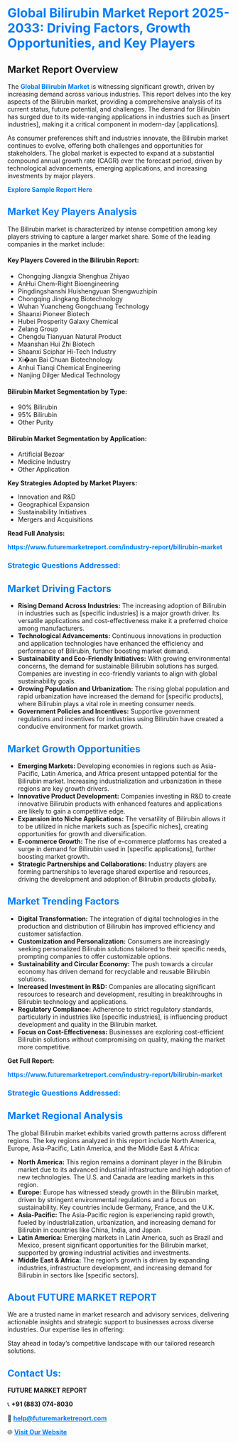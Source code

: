 <h1 style="color: #007BFF;">Global Bilirubin Market Report 2025-2033: Driving Factors, Growth Opportunities, and Key Players</h1>

<section id="overview">
<h2>Market Report Overview</h2>
<p>The <a href="https://www.futuremarketreport.com/industry-report/bilirubin-market" style="color: #007BFF; text-decoration: none;"><strong>Global Bilirubin Market</strong></a> is witnessing significant growth, driven by increasing demand across various industries. This report delves into the key aspects of the Bilirubin market, providing a comprehensive analysis of its current status, future potential, and challenges. The demand for Bilirubin has surged due to its wide-ranging applications in industries such as [insert industries], making it a critical component in modern-day [applications].</p>
<p>As consumer preferences shift and industries innovate, the Bilirubin market continues to evolve, offering both challenges and opportunities for stakeholders. The global market is expected to expand at a substantial compound annual growth rate (CAGR) over the forecast period, driven by technological advancements, emerging applications, and increasing investments by major players.</p>
</section>

<section id="overview">
<p><a href="https://www.futuremarketreport.com/request-sample/reportId=84315" style="color: #007BFF; text-decoration: none;"><strong>Explore Sample Report Here</strong></a></p>
</section>

<section id="key-players">
<h2 style="color: #007BFF;">Market Key Players Analysis</h2>
<p>The Bilirubin market is characterized by intense competition among key players striving to capture a larger market share. Some of the leading companies in the market include:</p>
<h4>Key Players Covered in the Bilirubin Report:</h4>
<ul><li>Chongqing Jiangxia Shenghua Zhiyao</li><li>AnHui Chem-Right Bioengineering</li><li>Pingdingshanshi Huishengyuan Shengwuzhipin</li><li>Chongqing Jingkang Biotechnology</li><li>Wuhan Yuancheng Gongchuang Technology</li><li>Shaanxi Pioneer Biotech</li><li>Hubei Prosperity Galaxy Chemical</li><li>Zelang Group</li><li>Chengdu Tianyuan Natural Product</li><li>Maanshan Hui Zhi Biotech</li><li>Shaanxi Sciphar Hi-Tech Industry</li><li>Xi�an Bai Chuan Biotechnology</li><li>Anhui Tianqi Chemical Engineering</li><li>Nanjing Dilger Medical Technology</li></ul>
<h4>Bilirubin Market Segmentation by Type:</h4>
<ul><li>90% Bilirubin</li><li>95% Bilirubin</li><li>Other Purity</li></ul>

<h4>Bilirubin Market Segmentation by Application:</h4>
<ul><li>Artificial Bezoar</li><li>Medicine Industry</li><li>Other Application</li></ul>
<p><strong>Key Strategies Adopted by Market Players:</strong></p>
<ul>
<li>Innovation and R&D</li>
<li>Geographical Expansion</li>
<li>Sustainability Initiatives</li>
<li>Mergers and Acquisitions</li>
</ul>
</section>

<section>
<p><strong>Read Full Analysis: </strong></p><a href="https://www.futuremarketreport.com/industry-report/bilirubin-market" style="color: #007BFF; text-decoration: none;"><strong>https://www.futuremarketreport.com/industry-report/bilirubin-market</strong></a>
<h3 style="color: #007BFF;">Strategic Questions Addressed:</h3>
</section>

<section id="driving-factors">
<h2 style="color: #007BFF;">Market Driving Factors</h2>
<ul>
<li><strong>Rising Demand Across Industries:</strong> The increasing adoption of Bilirubin in industries such as [specific industries] is a major growth driver. Its versatile applications and cost-effectiveness make it a preferred choice among manufacturers.</li>
<li><strong>Technological Advancements:</strong> Continuous innovations in production and application technologies have enhanced the efficiency and performance of Bilirubin, further boosting market demand.</li>
<li><strong>Sustainability and Eco-Friendly Initiatives:</strong> With growing environmental concerns, the demand for sustainable Bilirubin solutions has surged. Companies are investing in eco-friendly variants to align with global sustainability goals.</li>
<li><strong>Growing Population and Urbanization:</strong> The rising global population and rapid urbanization have increased the demand for [specific products], where Bilirubin plays a vital role in meeting consumer needs.</li>
<li><strong>Government Policies and Incentives:</strong> Supportive government regulations and incentives for industries using Bilirubin have created a conducive environment for market growth.</li>
</ul>
</section>

<section id="growth-opportunities">
<h2 style="color: #007BFF;">Market Growth Opportunities</h2>
<ul>
<li><strong>Emerging Markets:</strong> Developing economies in regions such as Asia-Pacific, Latin America, and Africa present untapped potential for the Bilirubin market. Increasing industrialization and urbanization in these regions are key growth drivers.</li>
<li><strong>Innovative Product Development:</strong> Companies investing in R&D to create innovative Bilirubin products with enhanced features and applications are likely to gain a competitive edge.</li>
<li><strong>Expansion into Niche Applications:</strong> The versatility of Bilirubin allows it to be utilized in niche markets such as [specific niches], creating opportunities for growth and diversification.</li>
<li><strong>E-commerce Growth:</strong> The rise of e-commerce platforms has created a surge in demand for Bilirubin used in [specific applications], further boosting market growth.</li>
<li><strong>Strategic Partnerships and Collaborations:</strong> Industry players are forming partnerships to leverage shared expertise and resources, driving the development and adoption of Bilirubin products globally.</li>
</ul>
</section>

<section id="trending-factors">
<h2 style="color: #007BFF;">Market Trending Factors</h2>
<ul>
<li><strong>Digital Transformation:</strong> The integration of digital technologies in the production and distribution of Bilirubin has improved efficiency and customer satisfaction.</li>
<li><strong>Customization and Personalization:</strong> Consumers are increasingly seeking personalized Bilirubin solutions tailored to their specific needs, prompting companies to offer customizable options.</li>
<li><strong>Sustainability and Circular Economy:</strong> The push towards a circular economy has driven demand for recyclable and reusable Bilirubin solutions.</li>
<li><strong>Increased Investment in R&D:</strong> Companies are allocating significant resources to research and development, resulting in breakthroughs in Bilirubin technology and applications.</li>
<li><strong>Regulatory Compliance:</strong> Adherence to strict regulatory standards, particularly in industries like [specific industries], is influencing product development and quality in the Bilirubin market.</li>
<li><strong>Focus on Cost-Effectiveness:</strong> Businesses are exploring cost-efficient Bilirubin solutions without compromising on quality, making the market more competitive.</li>
</ul>
</section>

<section>
<p><strong>Get Full Report: </strong></p><a href="https://www.futuremarketreport.com/industry-report/bilirubin-market" style="color: #007BFF; text-decoration: none;"><strong>https://www.futuremarketreport.com/industry-report/bilirubin-market</strong></a>
<h3 style="color: #007BFF;">Strategic Questions Addressed:</h3>
</section>


<section id="regional-analysis">
<h2 style="color: #007BFF;">Market Regional Analysis</h2>
<p>The global Bilirubin market exhibits varied growth patterns across different regions. The key regions analyzed in this report include North America, Europe, Asia-Pacific, Latin America, and the Middle East & Africa:</p>
<ul>
<li><strong>North America:</strong> This region remains a dominant player in the Bilirubin market due to its advanced industrial infrastructure and high adoption of new technologies. The U.S. and Canada are leading markets in this region.</li>
<li><strong>Europe:</strong> Europe has witnessed steady growth in the Bilirubin market, driven by stringent environmental regulations and a focus on sustainability. Key countries include Germany, France, and the U.K.</li>
<li><strong>Asia-Pacific:</strong> The Asia-Pacific region is experiencing rapid growth, fueled by industrialization, urbanization, and increasing demand for Bilirubin in countries like China, India, and Japan.</li>
<li><strong>Latin America:</strong> Emerging markets in Latin America, such as Brazil and Mexico, present significant opportunities for the Bilirubin market, supported by growing industrial activities and investments.</li>
<li><strong>Middle East & Africa:</strong> The region’s growth is driven by expanding industries, infrastructure development, and increasing demand for Bilirubin in sectors like [specific sectors].</li>
</ul>
</section>

<footer>
<h2 style="color: #007BFF;">About FUTURE MARKET REPORT</h2>
<p>We are a trusted name in market research and advisory services, delivering actionable insights and strategic support to businesses across diverse industries. Our expertise lies in offering:</p>

<p>Stay ahead in today’s competitive landscape with our tailored research solutions.</p>

<h2 style="color: #007BFF;">Contact Us:</h2>
<p><strong>FUTURE MARKET REPORT</strong></p>
<p>📞 <strong>+91 (883) 074-8030</strong></p>
<p>📧 <strong><a href="mailto:help@futuremarketreport.com" style="color: #007BFF;">help@futuremarketreport.com</a></strong></p>
<p>🌐 <strong><a href="https://www.futuremarketreport.com/" style="color: #007BFF;">Visit Our Website</a></strong></p>
</footer>